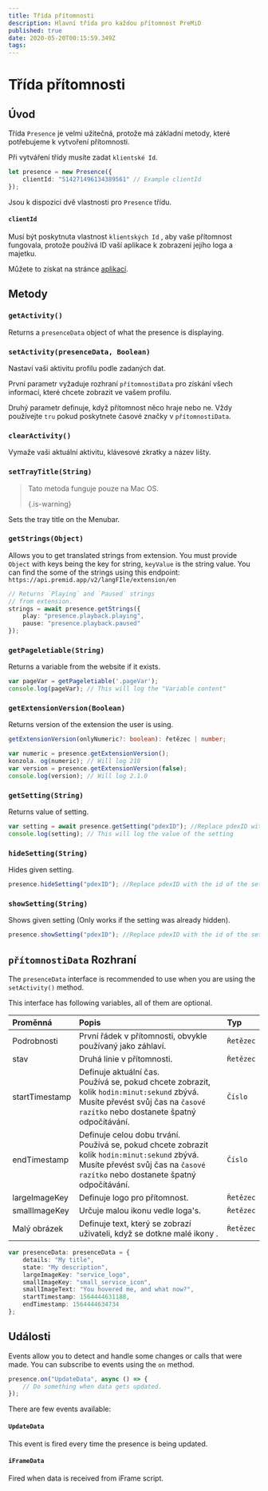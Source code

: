 ```yaml
---
title: Třída přítomnosti
description: Hlavní třída pro každou přítomnost PreMiD
published: true
date: 2020-05-20T00:15:59.349Z
tags:
---
```


# Třída přítomnosti

## Úvod

Třída `Presence` je velmi užitečná, protože má základní metody, které potřebujeme k vytvoření přítomnosti.

 Při vytváření třídy musíte zadat `klientské Id`.

```typescript
let presence = new Presence({
    clientId: "514271496134389561" // Example clientId
});
```

Jsou k dispozici dvě vlastnosti pro `Presence` třídu.

#### `clientId`

Musí být poskytnuta vlastnost `klientských Id` , aby vaše přítomnost fungovala, protože používá ID vaší aplikace k zobrazení jejího loga a majetku.

Můžete to získat na stránce [aplikací](https://discordapp.com/developers/applications).

## Metody

### `getActivity()`

Returns a `presenceData` object of what the presence is displaying.

### `setActivity(presenceData, Boolean)`

Nastaví vaši aktivitu profilu podle zadaných dat.

První parametr vyžaduje rozhraní `přítomnostiData` pro získání všech informací, které chcete zobrazit ve vašem profilu.

Druhý parametr definuje, když přítomnost něco hraje nebo ne. Vždy používejte `tru` pokud poskytnete časové značky v `přítomnostiData`.

### `clearActivity()`

Vymaže vaši aktuální aktivitu, klávesové zkratky a název lišty.

### `setTrayTitle(String)`

> Tato metoda funguje pouze na Mac OS. 
> 
> {.is-warning}

Sets the tray title on the Menubar.

### `getStrings(Object)`

Allows you to get translated strings from extension. You must provide `Object` with keys being the key for string, `keyValue` is the string value. You can find the some of the strings using this endpoint: `https://api.premid.app/v2/langFIle/extension/en`

```typescript
// Returns `Playing` and `Paused` strings
// from extension.
strings = await presence.getStrings({
    play: "presence.playback.playing",
    pause: "presence.playback.paused"
});
```

### `getPageletiable(String)`

Returns a variable from the website if it exists.

```typescript
var pageVar = getPageletiable('.pageVar');
console.log(pageVar); // This will log the "Variable content"
```

### `getExtensionVersion(Boolean)`
Returns version of the extension the user is using.
```typescript
getExtensionVersion(onlyNumeric?: boolean): řetězec | number;

var numeric = presence.getExtensionVersion();
konzola. og(numeric); // Will log 210
var version = presence.getExtensionVersion(false);
console.log(version); // Will log 2.1.0
```

### `getSetting(String)`
Returns value of setting.
```typescript
var setting = await presence.getSetting("pdexID"); //Replace pdexID with the id of the setting
console.log(setting); // This will log the value of the setting
```

### `hideSetting(String)`
Hides given setting.
```typescript
presence.hideSetting("pdexID"); //Replace pdexID with the id of the setting
```

### `showSetting(String)`
Shows given setting (Only works if the setting was already hidden).
```typescript
presence.showSetting("pdexID"); //Replace pdexID with the id of the setting
```

## `přítomnostiData` Rozhraní

The `presenceData` interface is recommended to use when you are using the `setActivity()` method.

This interface has following variables, all of them are optional.

<table>
  <thead>
    <tr>
      <th style="text-align:left">Proměnná</th>
      <th style="text-align:left">Popis</th>
      <th style="text-align:left">Typ</th>
    </tr>
  </thead>
  <tbody>
    <tr>
      <td style="text-align:left">Podrobnosti</td>
      <td style="text-align:left">První řádek v přítomnosti, obvykle používaný jako záhlaví.</td>
      <td style="text-align:left"><code>Řetězec</code>
      </td>
    </tr>
    <tr>
      <td style="text-align:left">stav</td>
      <td style="text-align:left">Druhá linie v přítomnosti.</td>
      <td style="text-align:left"><code>Řetězec</code>
      </td>
    </tr>
    <tr>
      <td style="text-align:left">startTimestamp</td>
      <td style="text-align:left">Definuje aktuální čas.<br>
        Používá se, pokud chcete zobrazit, kolik <code>hodin:minut:sekund</code> zbývá.
          <br>Musíte převést svůj čas na <code>časové razítko</code> nebo dostanete špatný
          odpočítávání.
      </td>
      <td style="text-align:left"><code>Číslo</code>
      </td>
    </tr>
    <tr>
      <td style="text-align:left">endTimestamp</td>
      <td style="text-align:left">Definuje celou dobu trvání.
        <br>Používá se, pokud chcete zobrazit kolik <code>hodin:minut:sekund</code> zbývá.
          <br>Musíte převést svůj čas na <code>časové razítko</code> nebo dostanete špatný
          odpočítávání.
      </td>
      <td style="text-align:left"><code>Číslo</code>
      </td>
    </tr>
    <tr>
      <td style="text-align:left">largeImageKey</td>
      <td style="text-align:left">Definuje logo pro přítomnost.</td>
      <td style="text-align:left"><code>Řetězec</code>
      </td>
    </tr>
    <tr>
      <td style="text-align:left">smallImageKey</td>
      <td style="text-align:left">Určuje malou ikonu vedle loga&apos;s.</td>
      <td style="text-align:left"><code>Řetězec</code>
      </td>
    </tr>
    <tr>
      <td style="text-align:left">Malý obrázek</td>
      <td style="text-align:left">Definuje text, který se zobrazí uživateli, když se dotkne malé ikony
.</td>
      <td style="text-align:left"><code>Řetězec</code>
      </td>
    </tr>
  </tbody>
</table>

```typescript
var presenceData: presenceData = {
    details: "My title",
    state: "My description",
    largeImageKey: "service_logo",
    smallImageKey: "small_service_icon",
    smallImageText: "You hovered me, and what now?",
    startTimestamp: 1564444631188,
    endTimestamp: 1564444634734
};
```

## Události

Events allow you to detect and handle some changes or calls that were made. You can subscribe to events using the `on` method.

```typescript
presence.on("UpdateData", async () => {
    // Do something when data gets updated.
});
```

There are few events available:

#### `UpdateData`

This event is fired every time the presence is being updated.

#### `iFrameData`

Fired when data is received from iFrame script.
